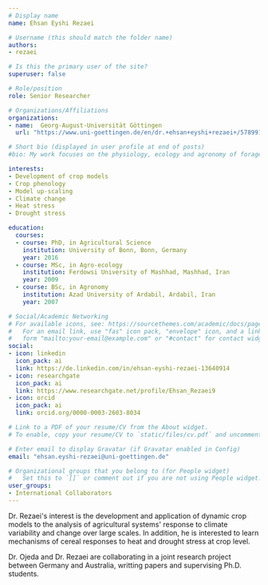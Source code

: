 ```yaml
---
# Display name
name: Ehsan Eyshi Rezaei

# Username (this should match the folder name)
authors:
- rezaei

# Is this the primary user of the site?
superuser: false

# Role/position
role: Senior Researcher

# Organizations/Affiliations
organizations:
- name:  Georg-August-Universität Göttingen
  url: "https://www.uni-goettingen.de/en/dr.+ehsan+eyshi+rezaei+/578991.html"

# Short bio (displayed in user profile at end of posts)
#bio: My work focuses on the physiology, ecology and agronomy of forage plants.

interests:
- Development of crop models
- Crop phenology
- Model up-scaling
- Climate change 
- Heat stress
- Drought stress

education:
  courses:
  - course: PhD, in Agricultural Science
    institution: University of Bonn, Bonn, Germany 
    year: 2016
  - course: MSc, in Agro-ecology
    institution: Ferdowsi University of Mashhad, Mashhad, Iran 
    year: 2009
  - course: BSc, in Agronomy
    institution: Azad University of Ardabil, Ardabil, Iran 
    year: 2007

# Social/Academic Networking
# For available icons, see: https://sourcethemes.com/academic/docs/page-builder/#icons
#   For an email link, use "fas" icon pack, "envelope" icon, and a link in the
#   form "mailto:your-email@example.com" or "#contact" for contact widget.
social:
- icon: linkedin
  icon_pack: ai
  link: https://de.linkedin.com/in/ehsan-eyshi-rezaei-13640914
- icon: researchgate
  icon_pack: ai
  link: https://www.researchgate.net/profile/Ehsan_Rezaei9
- icon: orcid
  icon_pack: ai
  link: orcid.org/0000-0003-2603-8034

# Link to a PDF of your resume/CV from the About widget.
# To enable, copy your resume/CV to `static/files/cv.pdf` and uncomment the lines below.

# Enter email to display Gravatar (if Gravatar enabled in Config)
email: "ehsan.eyshi-rezaei@uni-goettingen.de"

# Organizational groups that you belong to (for People widget)
#   Set this to `[]` or comment out if you are not using People widget.
user_groups:
- International Collaborators
---
```


Dr. Rezaei's interest is the development and application of dynamic crop models to the analysis of agricultural systems' response to climate variability and change over large scales. In addition, he is interested to learn mechanisms of cereal responses to heat and drought stress at crop level.

Dr. Ojeda and Dr. Rezaei are collaborating in a joint research project between Germany and Australia, writting papers and supervising Ph.D. students.